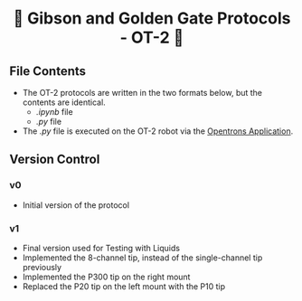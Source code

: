 <h1 align="center">
  🧬 Gibson and Golden Gate Protocols - OT-2 🧬
</h1>

## File Contents
- The OT-2 protocols are written in the two formats below, but the contents are identical.
  - *.ipynb* file
  - *.py* file
- The *.py* file is executed on the OT-2 robot via the [Opentrons Application](https://github.com/Opentrons/opentrons).

## Version Control
### v0
- Initial version of the protocol

### v1
- Final version used for Testing with Liquids
- Implemented the 8-channel tip, instead of the single-channel tip previously
- Implemented the P300 tip on the right mount
- Replaced the P20 tip on the left mount with the P10 tip
